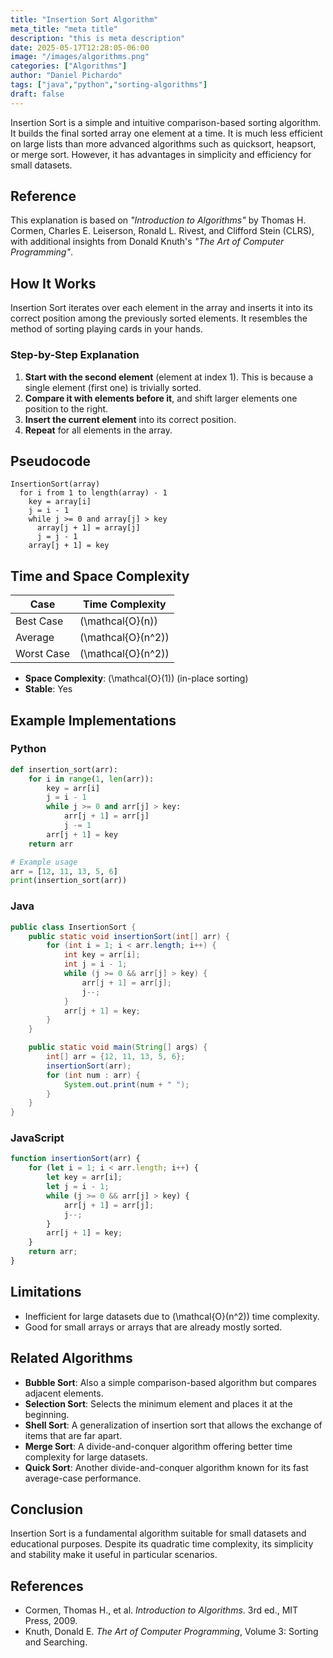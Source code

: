 ```yaml
---
title: "Insertion Sort Algorithm"
meta_title: "meta title"
description: "this is meta description"
date: 2025-05-17T12:28:05-06:00
image: "/images/algorithms.png"
categories: ["Algorithms"]
author: "Daniel Pichardo"
tags: ["java","python","sorting-algorithms"]
draft: false
---
```


Insertion Sort is a simple and intuitive comparison-based sorting algorithm. It builds the final sorted array one element at a time. It is much less efficient on large lists than more advanced algorithms such as quicksort, heapsort, or merge sort. However, it has advantages in simplicity and efficiency for small datasets.

## Reference

This explanation is based on *"Introduction to Algorithms"* by Thomas H. Cormen, Charles E. Leiserson, Ronald L. Rivest, and Clifford Stein (CLRS), with additional insights from Donald Knuth's *"The Art of Computer Programming"*.


## How It Works

Insertion Sort iterates over each element in the array and inserts it into its correct position among the previously sorted elements. It resembles the method of sorting playing cards in your hands.


### Step-by-Step Explanation

1. **Start with the second element** (element at index 1). This is because a single element (first one) is trivially sorted.
2. **Compare it with elements before it**, and shift larger elements one position to the right.
3. **Insert the current element** into its correct position.
4. **Repeat** for all elements in the array.


## Pseudocode

```shell
InsertionSort(array)
  for i from 1 to length(array) - 1
    key = array[i]
    j = i - 1
    while j >= 0 and array[j] > key
      array[j + 1] = array[j]
      j = j - 1
    array[j + 1] = key
```

## Time and Space Complexity

| Case       | Time Complexity |
| ---------- | --------------- |
| Best Case  | \(\mathcal{O}(n)\)            |
| Average    | \(\mathcal{O}(n^2)\)          |
| Worst Case | \(\mathcal{O}(n^2)\)          |

* **Space Complexity**: \(\mathcal{O}(1)\) (in-place sorting)
* **Stable**: Yes

## Example Implementations

### Python

```python
def insertion_sort(arr):
    for i in range(1, len(arr)):
        key = arr[i]
        j = i - 1
        while j >= 0 and arr[j] > key:
            arr[j + 1] = arr[j]
            j -= 1
        arr[j + 1] = key
    return arr

# Example usage
arr = [12, 11, 13, 5, 6]
print(insertion_sort(arr))
```

### Java

```java
public class InsertionSort {
    public static void insertionSort(int[] arr) {
        for (int i = 1; i < arr.length; i++) {
            int key = arr[i];
            int j = i - 1;
            while (j >= 0 && arr[j] > key) {
                arr[j + 1] = arr[j];
                j--;
            }
            arr[j + 1] = key;
        }
    }

    public static void main(String[] args) {
        int[] arr = {12, 11, 13, 5, 6};
        insertionSort(arr);
        for (int num : arr) {
            System.out.print(num + " ");
        }
    }
}
```

### JavaScript

```javascript
function insertionSort(arr) {
    for (let i = 1; i < arr.length; i++) {
        let key = arr[i];
        let j = i - 1;
        while (j >= 0 && arr[j] > key) {
            arr[j + 1] = arr[j];
            j--;
        }
        arr[j + 1] = key;
    }
    return arr;
}
```

## Limitations

* Inefficient for large datasets due to \(\mathcal{O}(n^2)\) time complexity.
* Good for small arrays or arrays that are already mostly sorted.

## Related Algorithms

* **Bubble Sort**: Also a simple comparison-based algorithm but compares adjacent elements.
* **Selection Sort**: Selects the minimum element and places it at the beginning.
* **Shell Sort**: A generalization of insertion sort that allows the exchange of items that are far apart.
* **Merge Sort**: A divide-and-conquer algorithm offering better time complexity for large datasets.
* **Quick Sort**: Another divide-and-conquer algorithm known for its fast average-case performance.

## Conclusion

Insertion Sort is a fundamental algorithm suitable for small datasets and educational purposes. Despite its quadratic time complexity, its simplicity and stability make it useful in particular scenarios.


## References

* Cormen, Thomas H., et al. *Introduction to Algorithms*. 3rd ed., MIT Press, 2009.
* Knuth, Donald E. *The Art of Computer Programming*, Volume 3: Sorting and Searching.
